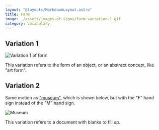 ```yaml
---
layout: "@layouts/MarkdownLayout.astro"
title: Form
image: ./assets/images-of-signs/form-variation-1.gif
category: Vocabulary
---
```


## Variation 1

![Variation 1 of form](@signs/form-variation-1.gif)

This variation refers to the form of an object,
or an abstract concept, like "art form".

## Variation 2

Same motion as ["museum"](./museum), which is shown below,
but with the "F" hand sign instead of the "M" hand sign.

![Museum](@signs/museum.gif)

This variation refers to a document with blanks to fill up.
